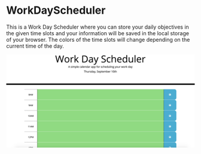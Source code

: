 # WorkDayScheduler
<p>This is a Work Day Scheduler where you can store your daily objectives in the given time slots and your information will be saved in the local storage of your browser. The colors of the time slots will change depending on the current time of the day.</P>
<img src="./Assets/Screen%20Shot%202020-09-10%20at%2010.01.26%20PM.png" alt="Work day scheduler calender">